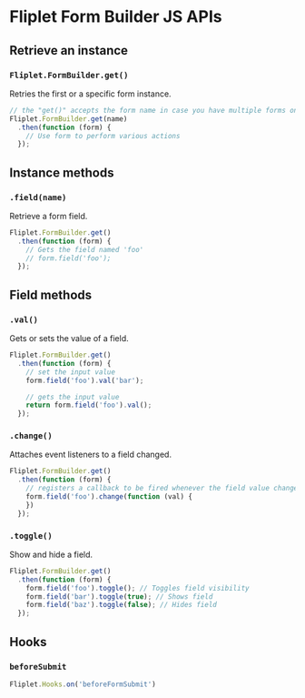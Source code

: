 # Fliplet Form Builder JS APIs

## Retrieve an instance

### `Fliplet.FormBuilder.get()`

Retries the first or a specific form instance.

```js
// the "get()" accepts the form name in case you have multiple forms on the page
Fliplet.FormBuilder.get(name)
  .then(function (form) {
    // Use form to perform various actions
  });
```

## Instance methods

### `.field(name)`

Retrieve a form field.

```js
Fliplet.FormBuilder.get()
  .then(function (form) {
    // Gets the field named 'foo'
    // form.field('foo');
  });
```

## Field methods

### `.val()`

Gets or sets the value of a field.

```js
Fliplet.FormBuilder.get()
  .then(function (form) {
    // set the input value
    form.field('foo').val('bar');

    // gets the input value
    return form.field('foo').val();
  });
```

### `.change()`

Attaches event listeners to a field changed.

```js
Fliplet.FormBuilder.get()
  .then(function (form) {
    // registers a callback to be fired whenever the field value changes
    form.field('foo').change(function (val) {
    })
  });
```

### `.toggle()`

Show and hide a field.

```js
Fliplet.FormBuilder.get()
  .then(function (form) {
    form.field('foo').toggle(); // Toggles field visibility
    form.field('bar').toggle(true); // Shows field
    form.field('baz').toggle(false); // Hides field
  });
```

## Hooks

### `beforeSubmit`

```js
Fliplet.Hooks.on('beforeFormSubmit')
```
